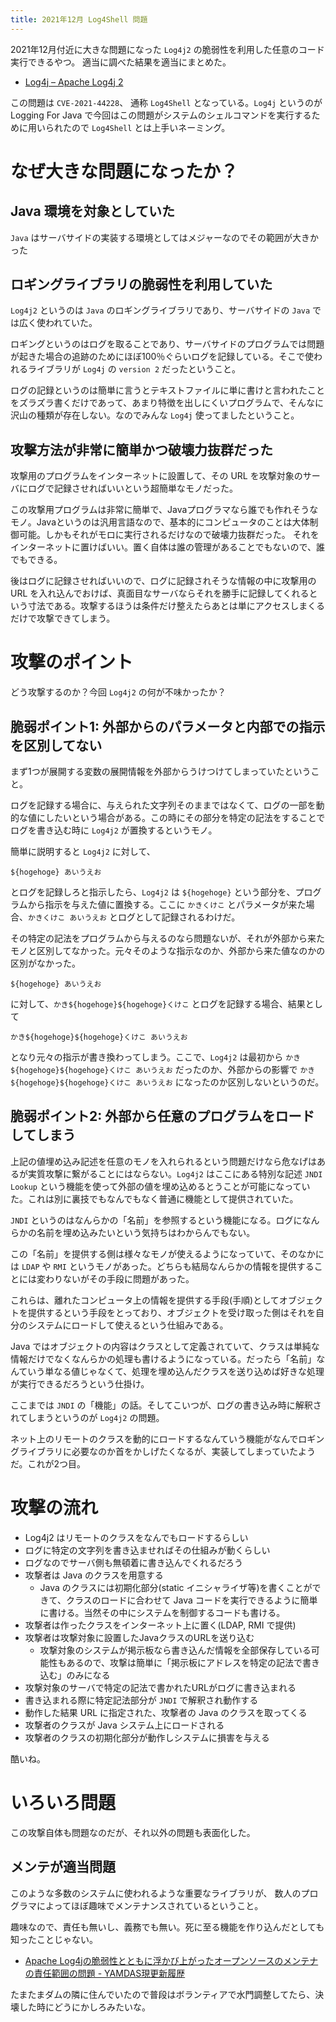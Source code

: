 ```yaml
---
title: 2021年12月 Log4Shell 問題
---
```


2021年12月付近に大きな問題になった `Log4j2` の脆弱性を利用した任意のコード実行できるやつ。
適当に調べた結果を適当にまとめた。

- [Log4j – Apache Log4j 2](https://logging.apache.org/log4j/2.x/)


この問題は `CVE-2021-44228`、 通称 `Log4Shell` となっている。`Log4j` というのが Logging For Java で今回はこの問題がシステムのシェルコマンドを実行するために用いられたので `Log4Shell` とは上手いネーミング。



なぜ大きな問題になったか？
================================================================================

Java 環境を対象としていた
--------------------------------------------------------------------------------
`Java` はサーバサイドの実装する環境としてはメジャーなのでその範囲が大きかった

ロギングライブラリの脆弱性を利用していた
--------------------------------------------------------------------------------
`Log4j2` というのは `Java` のロギングライブラリであり、サーバサイドの `Java` では広く使われていた。

ロギングというのはログを取ることであり、サーバサイドのプログラムでは問題が起きた場合の追跡のためにほぼ100％ぐらいログを記録している。そこで使われるライブラリが `Log4j` の `version 2` だったということ。

ログの記録というのは簡単に言うとテキストファイルに単に書けと言われたことをズラズラ書くだけであって、あまり特徴を出しにくいプログラムで、そんなに沢山の種類が存在しない。なのでみんな `Log4j` 使ってましたということ。

攻撃方法が非常に簡単かつ破壊力抜群だった
--------------------------------------------------------------------------------
攻撃用のプログラムをインターネットに設置して、その URL を攻撃対象のサーバにログで記録させればいいという超簡単なモノだった。

この攻撃用プログラムは非常に簡単で、Javaプログラマなら誰でも作れそうなモノ。Javaというのは汎用言語なので、基本的にコンピュータのことは大体制御可能。しかもそれがモロに実行されるだけなので破壊力抜群だった。
それをインターネットに置けばいい。置く自体は誰の管理があることでもないので、誰でもできる。

後はログに記録させればいいので、ログに記録されそうな情報の中に攻撃用の URL を入れ込んでおけば、真面目なサーバならそれを勝手に記録してくれるという寸法である。攻撃するほうは条件だけ整えたらあとは単にアクセスしまくるだけで攻撃できてしまう。



攻撃のポイント
================================================================================
どう攻撃するのか？今回 `Log4j2` の何が不味かったか？


脆弱ポイント1: 外部からのパラメータと内部での指示を区別してない
--------------------------------------------------------------------------------
まず1つが展開する変数の展開情報を外部からうけつけてしまっていたということ。

ログを記録する場合に、与えられた文字列そのままではなくて、ログの一部を動的な値にしたいという場合がある。この時にその部分を特定の記法をすることでログを書き込む時に `Log4j2` が置換するというモノ。

簡単に説明すると `Log4j2` に対して、

```
${hogehoge} あいうえお
```

とログを記録しろと指示したら、`Log4j2` は `${hogehoge}` という部分を、プログラムから指示を与えた値に置換する。ここに `かきくけこ` とパラメータが来た場合、`かきくけこ あいうえお` とログとして記録されるわけだ。

その特定の記法をプログラムから与えるのなら問題ないが、それが外部から来たモノと区別してなかった。元々そのような指示なのか、外部から来た値なのかの区別がなかった。

```
${hogehoge} あいうえお
```

に対して、`かき${hogehoge}${hogehoge}くけこ` とログを記録する場合、結果として

```
かき${hogehoge}${hogehoge}くけこ あいうえお
```

となり元々の指示が書き換わってしまう。ここで、`Log4j2` は最初から `かき${hogehoge}${hogehoge}くけこ あいうえお` だったのか、外部からの影響で `かき${hogehoge}${hogehoge}くけこ あいうえお` になったのか区別しないというのだ。




脆弱ポイント2: 外部から任意のプログラムをロードしてしまう
--------------------------------------------------------------------------------
上記の値埋め込み記述を任意のモノを入れられるという問題だけなら危なげはあるが実質攻撃に繋がることにはならない。`Log4j2` はここにある特別な記述 `JNDI Lookup` という機能を使って外部の値を埋め込めるとうことが可能になっていた。これは別に裏技でもなんでもなく普通に機能として提供されていた。

`JNDI` というのはなんらかの「名前」を参照するという機能になる。ログになんらかの名前を埋め込みたいという気持ちはわからんでもない。

この「名前」を提供する側は様々なモノが使えるようになっていて、そのなかには `LDAP` や `RMI` というモノがあった。どちらも結局なんらかの情報を提供することには変わりないがその手段に問題があった。

これらは、離れたコンピュータ上の情報を提供する手段(手順)としてオブジェクトを提供するという手段をとっており、オブジェクトを受け取った側はそれを自分のシステムにロードして使えるという仕組みである。

Java ではオブジェクトの内容はクラスとして定義されていて、クラスは単純な情報だけでなくなんらかの処理も書けるようになっている。だったら「名前」なんていう単なる値じゃなくて、処理を埋め込んだクラスを送り込めば好きな処理が実行できるだろうという仕掛け。

ここまでは `JNDI` の「機能」の話。そしてこいつが、ログの書き込み時に解釈されてしまうというのが `Log4j2` の問題。

ネット上のリモートのクラスを動的にロードするなんていう機能がなんでロギングライブラリに必要なのか首をかしげたくなるが、実装してしまっていたようだ。これが2つ目。


攻撃の流れ
================================================================================

- Log4j2 はリモートのクラスをなんでもロードするらしい
- ログに特定の文字列を書き込ませればその仕組みが動くらしい
- ログなのでサーバ側も無頓着に書き込んでくれるだろう
- 攻撃者は Java のクラスを用意する
  - Java のクラスには初期化部分(static イニシャライザ等)を書くことができて、クラスのロードに合わせて Java コードを実行できるように簡単に書ける。当然その中にシステムを制御するコードも書ける。
- 攻撃者は作ったクラスをインターネット上に置く(LDAP, RMI で提供)
- 攻撃者は攻撃対象に設置したJavaクラスのURLを送り込む
  - 攻撃対象のシステムが掲示板なら書き込んだ情報を全部保存している可能性もあるので、攻撃は簡単に「掲示板にアドレスを特定の記法で書き込む」のみになる
- 攻撃対象のサーバで特定の記法で書かれたURLがログに書き込まれる
- 書き込まれる際に特定記法部分が `JNDI` で解釈され動作する
- 動作した結果 URL に指定された、攻撃者の Java のクラスを取ってくる
- 攻撃者のクラスが Java システム上にロードされる
- 攻撃者のクラスの初期化部分が動作しシステムに損害を与える

酷いね。




いろいろ問題
================================================================================
この攻撃自体も問題なのだが、それ以外の問題も表面化した。


メンテが適当問題
--------------------------------------------------------------------------------
このような多数のシステムに使われるような重要なライブラリが、
数人のプログラマによってほぼ趣味でメンテナンスされているということ。

趣味なので、責任も無いし、義務でも無い。死に至る機能を作り込んだとしても知ったことじゃない。

- [Apache Log4jの脆弱性とともに浮かび上がったオープンソースのメンテナの責任範囲の問題 \- YAMDAS現更新履歴](https://yamdas.hatenablog.com/entry/20211222/apache-log4j)

たまたまダムの隣に住んでいたので普段はボランティアで水門調整してたら、決壊した時にどうにかしろみたいな。


